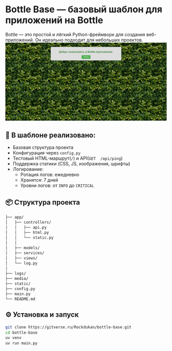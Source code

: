 # Bottle Base — базовый шаблон для приложений на Bottle
Bottle — это простой и лёгкий Python-фреймворк для создания веб-приложений.
Он идеально подходит для небольших проектов.
![screenshot](screenshot.jpg)

## 🔧 В шаблоне реализовано:
- Базовая структура проекта
- Конфигурация через `config.py`
- Тестовый HTML-маршрут(`/`) и API(`GET  /api/ping`)
- Поддержка статики (CSS, JS, изображения, шрифты)
- Логирование:
    - Ротация логов: ежедневно
    - Хранятся: 7 дней
    - Уровни логов: от `INFO` до `CRITICAL`

## 📦 Структура проекта
```
├── app/
│   ├── controllers/
│   │   ├── api.py
│   │   ├── html.py
│   │   └── static.py
│   │   
│   ├── models/
│   ├── services/
│   ├── views/
│   └── log.py
│
├── logs/
├── media/
├── static/
├── config.py
├── main.py
└── README.md
```

## ⚙️ Установка и запуск
```bash
git clone https://gitverse.ru/Rockdukan/bottle-base.git
cd bottle-base
uv venv
uv run main.py
```
